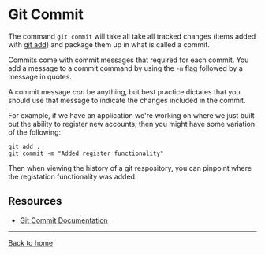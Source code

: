 # Git Commit

The command `git commit` will take all take all tracked changes (items added with [git add](./Add.md)) and package them up in what is called a commit.

Commits come with commit messages that required for each commit. You add a message to a commit command by using the `-m` flag followed by a message in quotes.

A commit message _can_ be anything, but best practice dictates that you should use that message to indicate the changes included in the commit.

For example, if we have an application we're working on where we just built out the ability to register new accounts, then you might have some variation of the following:

```
git add .
git commit -m "Added register functionality"
```

Then when viewing the history of a git respository, you can pinpoint where the registation functionality was added.

## Resources

- [Git Commit Documentation](https://git-scm.com/docs/git-commit)

---

[Back to home](../README.md)